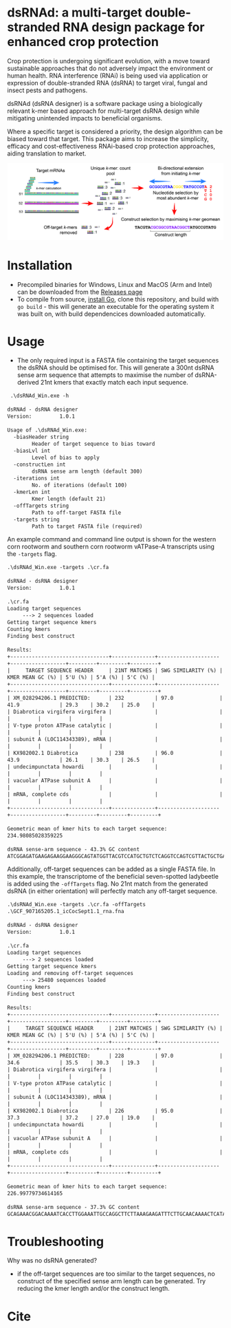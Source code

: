 # dsRNAd: a multi-target double-stranded RNA design package for enhanced crop protection

Crop protection is undergoing significant evolution, with a move toward sustainable approaches that do not adversely impact the environment or human health.  RNA interference (RNAi) is being used via application or expression of double-stranded RNA (dsRNA) to target viral, fungal and insect pests and pathogens.  

dsRNAd (dsRNA designer) is a software package using a biologically relevant k-mer based approach for multi-target dsRNA design while mitigating unintended impacts to beneficial organisms.  

Where a specific target is considered a priority, the design algorithm can be biased toward that target.  This package aims to increase the simplicity, efficacy and cost-effectiveness RNAi-based crop protection approaches, aiding translation to market.    

![Alt text](./bioinf_github.jpg "Title")


# Installation

- Precompiled binaries for Windows, Linux and MacOS (Arm and Intel) can be downloaded from the [Releases page](https://github.com/sfletc/dsRNAd/releases)
- To compile from source, [install Go](https://go.dev/doc/install), clone this repository, and build with ```go build``` - this will generate an executable for the operating system it was built on, with build dependencices downloaded automatically.      


# Usage

- The only required input is a FASTA file containing the target sequences the dsRNA should be optimised for. This will generate a 300nt dsRNA sense arm sequence that attempts to maximise the number of dsRNA-derived 21nt kmers that exactly match each input sequence.

```
 .\dsRNAd_Win.exe -h

dsRNAd - dsRNA designer
Version:         1.0.1

Usage of .\dsRNAd_Win.exe:
  -biasHeader string
        Header of target sequence to bias toward
  -biasLvl int
        Level of bias to apply
  -constructLen int
        dsRNA sense arm length (default 300)
  -iterations int
        No. of iterations (default 100)
  -kmerLen int
        Kmer length (default 21)
  -offTargets string
        Path to off-target FASTA file
  -targets string
        Path to target FASTA file (required)
```


An example command and command line output is shown for the western corn rootworm and southern corn rootworm vATPase-A transcripts using the ```-targets``` flag.

```
.\dsRNAd_Win.exe -targets .\cr.fa

dsRNAd - dsRNA designer
Version:         1.0.1

.\cr.fa
Loading target sequences
     ---> 2 sequences loaded
Getting target sequence kmers
Counting kmers
Finding best construct

Results:
+--------------------------------+--------------+--------------------+------------------+---------+---------+---------+
|     TARGET SEQUENCE HEADER     | 21NT MATCHES | SWG SIMILARITY (%) | KMER MEAN GC (%) | 5'U (%) | 5'A (%) | 5'C (%) |
+--------------------------------+--------------+--------------------+------------------+---------+---------+---------+
| XM_028294206.1 PREDICTED:      | 232          | 97.0               | 41.9             | 29.3    | 30.2    | 25.0    |
| Diabrotica virgifera virgifera |              |                    |                  |         |         |         |
| V-type proton ATPase catalytic |              |                    |                  |         |         |         |
| subunit A (LOC114343389), mRNA |              |                    |                  |         |         |         |
| KX982002.1 Diabrotica          | 238          | 96.0               | 43.9             | 26.1    | 30.3    | 26.5    |
| undecimpunctata howardi        |              |                    |                  |         |         |         |
| vacuolar ATPase subunit A      |              |                    |                  |         |         |         |
| mRNA, complete cds             |              |                    |                  |         |         |         |
+--------------------------------+--------------+--------------------+------------------+---------+---------+---------+

Geometric mean of kmer hits to each target sequence: 234.98085028359225

dsRNA sense-arm sequence - 43.3% GC content
ATCGGAGATGAAGAGAAGGAAGGGCAGTATGGTTACGTCCATGCTGTCTCAGGTCCAGTCGTTACTGCTGAGAAAATGTCTGGTTCTGCTATGTACGAACTGGTGCGTGTAGGATACTATGAGCTGGTAGGAGAAATCATTAGATTGGAAGGTGACATGGCTACTATTCAGGTATACGAAGAAACATCAGGTGTAACTGTTGGTGATCCAGTATTAAGAACTGGTAAACCACTTTCAGTAGAACTTGGACCTGGTATTATGGGTTCCATTTTTGATGGTATCCAACGTCCATTGAAAGAC
```

Additionally, off-target sequences can be added as a single FASTA file.  In this example, the transcriptome of the beneficial seven-spotted ladybeetle is added using the ```-offTargets``` flag.  No 21nt match from the generated dsRNA (in either orientation) will perfectly match any off-target sequence.

```
.\dsRNAd_Win.exe -targets .\cr.fa -offTargets .\GCF_907165205.1_icCocSept1.1_rna.fna

dsRNAd - dsRNA designer
Version:         1.0.1

.\cr.fa
Loading target sequences
     ---> 2 sequences loaded
Getting target sequence kmers
Loading and removing off-target sequences
     ---> 25480 sequences loaded
Counting kmers
Finding best construct

Results:
+--------------------------------+--------------+--------------------+------------------+---------+---------+---------+
|     TARGET SEQUENCE HEADER     | 21NT MATCHES | SWG SIMILARITY (%) | KMER MEAN GC (%) | 5'U (%) | 5'A (%) | 5'C (%) |
+--------------------------------+--------------+--------------------+------------------+---------+---------+---------+
| XM_028294206.1 PREDICTED:      | 228          | 97.0               | 34.6             | 35.5    | 30.3    | 19.3    |
| Diabrotica virgifera virgifera |              |                    |                  |         |         |         |
| V-type proton ATPase catalytic |              |                    |                  |         |         |         |
| subunit A (LOC114343389), mRNA |              |                    |                  |         |         |         |
| KX982002.1 Diabrotica          | 226          | 95.0               | 37.3             | 37.2    | 27.0    | 19.0    |
| undecimpunctata howardi        |              |                    |                  |         |         |         |
| vacuolar ATPase subunit A      |              |                    |                  |         |         |         |
| mRNA, complete cds             |              |                    |                  |         |         |         |
+--------------------------------+--------------+--------------------+------------------+---------+---------+---------+

Geometric mean of kmer hits to each target sequence: 226.99779734614165

dsRNA sense-arm sequence - 37.3% GC content
GCAGAAACGGACAAAATCACCTTGGAAATTGCCAGGCTTCTTAAAGAAGATTTCTTGCAACAAAACTCATACTCTTCTTATGACAGATTCTGTCCATTCTATAAAACTGTCGGTATGTTGAGAAACATGATCGGTTTGTACGATATGGCGAGACACGCCGTAGAATCAACCGCACAATCAGAAAATAAGATCACTTGGAACGTAATAAGAGATTCAATGAGTGGAATTTTATATCAACTTAGCAGTATGAAATTTAAGGATCCCGTAAAAGATGGTGAAGCTAAGATCAAGGCAGATTTT
```


# Troubleshooting

Why was no dsRNA generated?
- if the off-target sequences are too similar to the target sequences, no construct of the specified sense arm length can be generated.  Try reducing the kmer length and/or the construct length.  


# Cite

